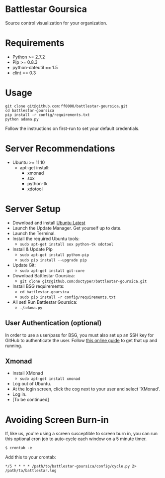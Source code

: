 Battlestar Goursica
===================

Source control visualization for your organization.

Requirements
==============================

- Python >= 2.7.2
- Pip >= 0.8.3
- python-dateutil == 1.5
- clint == 0.3

Usage
==============================

	git clone git@github.com:ff0000/battlestar-goursica.git
	cd battlestar-goursica
	pip install -r config/requirements.txt
	python adama.py

Follow the instructions on first-run to set your default credentials.

Server Recommendations
==============================

- Ubuntu >= 11.10
	- apt-get install:
		- xmonad
		- sox
		- python-tk
		- xdotool

Server Setup
==============================

- Download and install [Ubuntu Latest](http://www.ubuntu.com/download/ubuntu/download)
- Launch the Update Manager. Get yourself up to date.
- Launch the Terminal.
- Install the required Ubuntu tools:
	- `sudo apt-get install sox python-tk xdotool`
- Install & Update Pip
	- `sudo apt-get install python-pip`
	- `sudo pip install --upgrade pip`
- Update Git:
	- `sudo apt-get install git-core`
- Download Battlestar Goursica:
	- `git clone git@github.com:doctyper/battlestar-goursica.git`
- Install BSG requirements:
	- `cd battlestar-goursica`
	- `sudo pip install -r config/requirements.txt`
- All set! Run Battlestar Goursica:
	- `./adama.py`

## User Authentication (optional)

In order to use a user/pass for BSG, you must also set up an SSH key for GitHub to authenticate the user. Follow [this online guide](http://help.github.com/linux-set-up-git/) to get that up and running.

## Xmonad

- Install XMonad
	- `sudo apt-get install xmonad`
- Log out of Ubuntu.
- At the login screen, click the cog next to your user and select 'XMonad'.
- Log in.
- [To be continued]

Avoiding Screen Burn-in
==============================

If, like us, you're using a screen susceptible to screen burn in, you can run this optional cron job to auto-cycle each window on a 5 minute timer.

	$ crontab -e

Add this to your crontab:

	*/5 * * * * /path/to/battlestar-goursica/config/cycle.py 2> /path/to/battlestar.log
